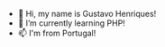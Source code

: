 - 👋 Hi, my name is Gustavo Henriques!
- 🌱 I’m currently learning PHP!
- 📫 I'm from Portugal!

<!---
GustaveGH/GustaveGH is a ✨ special ✨ repository because its `README.md` (this file) appears on your GitHub profile.
You can click the Preview link to take a look at your changes.
--->
